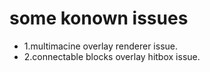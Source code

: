 # some konown issues

- 1.multimacine overlay renderer issue.
- 2.connectable blocks overlay hitbox issue.
